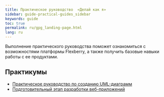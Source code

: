 ```yaml
---
title: Практическое руководство  «Делай как я»
sidebar: guide-practical-guides_sidebar
keywords: guide
toc: true
permalink: ru/gpg_landing-page.html
lang: ru
---
```


Выполнение практического руководства поможет ознакомиться с возможностями платформы Flexberry, а также получить базовые навыки работы с ее продуктами.

## Практикумы

* [Практическое руководство по созданию UML-диаграмм](gpg_practical-guides-uml.html)
* [Подготовительный этап разработки веб-приложений](gpg_preparatory-stage.html)
